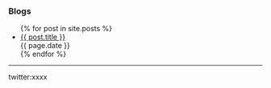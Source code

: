 ### Blogs

<ul>
  {% for post in site.posts %}
    <li>
      <a href="{{ post.url }}">{{ post.title }}</a>
      <br>{{ page.date }}
    </li>
  {% endfor %}
</ul>

***
twitter:xxxx